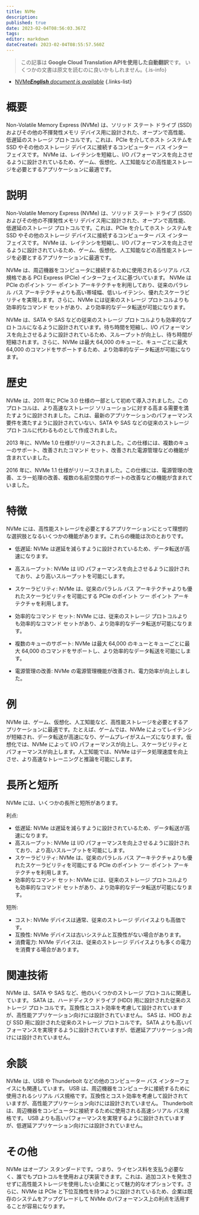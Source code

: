 ```yaml
---
title: NVMe
description: 
published: true
date: 2023-02-04T08:56:03.367Z
tags: 
editor: markdown
dateCreated: 2023-02-04T08:55:57.560Z
---
```


> この記事は **Google Cloud Translation APIを使用した自動翻訳**です。
いくつかの文書は原文を読むのに良いかもしれません。{.is-info}



- [NVMe***English** document is available*](/en/Knowledge-base/Dictionary/nvme)
{.links-list}


# 概要
Non-Volatile Memory Express (NVMe) は、ソリッド ステート ドライブ (SSD) およびその他の不揮発性メモリ デバイス用に設計された、オープンで高性能、低遅延のストレージ プロトコルです。これは、PCIe を介してホスト システムを SSD やその他のストレージ デバイスに接続するコンピューター バス インターフェイスです。 NVMe は、レイテンシを短縮し、I/O パフォーマンスを向上させるように設計されているため、ゲーム、仮想化、人工知能などの高性能ストレージを必要とするアプリケーションに最適です。

# 説明
Non-Volatile Memory Express (NVMe) は、ソリッド ステート ドライブ (SSD) およびその他の不揮発性メモリ デバイス用に設計された、オープンで高性能、低遅延のストレージ プロトコルです。これは、PCIe を介してホスト システムを SSD やその他のストレージ デバイスに接続するコンピューター バス インターフェイスです。 NVMe は、レイテンシを短縮し、I/O パフォーマンスを向上させるように設計されているため、ゲーム、仮想化、人工知能などの高性能ストレージを必要とするアプリケーションに最適です。

NVMe は、周辺機器をコンピュータに接続するために使用されるシリアル バス規格である PCI Express (PCIe) インターフェイスに基づいています。 NVMe は PCIe のポイント ツー ポイント アーキテクチャを利用しており、従来のパラレル バス アーキテクチャよりも高い帯域幅、低いレイテンシ、優れたスケーラビリティを実現します。さらに、NVMe には従来のストレージ プロトコルよりも効率的なコマンド セットがあり、より効率的なデータ転送が可能になります。

NVMe は、SATA や SAS などの従来のストレージ プロトコルよりも効率的なプロトコルになるように設計されています。待ち時間を短縮し、I/O パフォーマンスを向上させるように設計されているため、スループットが向上し、待ち時間が短縮されます。さらに、NVMe は最大 64,000 のキューと、キューごとに最大 64,000 のコマンドをサポートするため、より効率的なデータ転送が可能になります。

# 歴史
NVMe は、2011 年に PCIe 3.0 仕様の一部として初めて導入されました。このプロトコルは、より高速なストレージ ソリューションに対する高まる需要を満たすように設計されました。これは、最新のアプリケーションのパフォーマンス要件を満たすように設計されていない、SATA や SAS などの従来のストレージ プロトコルに代わるものとして作成されました。

2013 年に、NVMe 1.0 仕様がリリースされました。この仕様には、複数のキューのサポート、改善されたコマンド セット、改善された電源管理などの機能が含まれていました。

2016 年に、NVMe 1.1 仕様がリリースされました。この仕様には、電源管理の改善、エラー処理の改善、複数の名前空間のサポートの改善などの機能が含まれていました。

# 特徴
NVMe には、高性能ストレージを必要とするアプリケーションにとって理想的な選択肢となるいくつかの機能があります。これらの機能は次のとおりです。

- 低遅延: NVMe は遅延を減らすように設計されているため、データ転送が高速になります。

- 高スループット: NVMe は I/O パフォーマンスを向上させるように設計されており、より高いスループットを可能にします。

- スケーラビリティ: NVMe は、従来のパラレル バス アーキテクチャよりも優れたスケーラビリティを可能にする PCIe のポイント ツー ポイント アーキテクチャを利用します。

- 効率的なコマンド セット: NVMe には、従来のストレージ プロトコルよりも効率的なコマンド セットがあり、より効率的なデータ転送が可能になります。

- 複数のキューのサポート: NVMe は最大 64,000 のキューとキューごとに最大 64,000 のコマンドをサポートし、より効率的なデータ転送を可能にします。

- 電源管理の改善: NVMe の電源管理機能が改善され、電力効率が向上しました。

# 例
NVMe は、ゲーム、仮想化、人工知能など、高性能ストレージを必要とするアプリケーションに最適です。たとえば、ゲームでは、NVMe によってレイテンシが短縮され、データ転送が高速になり、ゲームプレイがスムーズになります。仮想化では、NVMe によって I/O パフォーマンスが向上し、スケーラビリティとパフォーマンスが向上します。人工知能では、NVMe はデータ処理速度を向上させ、より高速なトレーニングと推論を可能にします。

# 長所と短所
NVMe には、いくつかの長所と短所があります。

利点:

- 低遅延: NVMe は遅延を減らすように設計されているため、データ転送が高速になります。
- 高スループット: NVMe は I/O パフォーマンスを向上させるように設計されており、より高いスループットを可能にします。
- スケーラビリティ: NVMe は、従来のパラレル バス アーキテクチャよりも優れたスケーラビリティを可能にする PCIe のポイント ツー ポイント アーキテクチャを利用します。
- 効率的なコマンド セット: NVMe には、従来のストレージ プロトコルよりも効率的なコマンド セットがあり、より効率的なデータ転送が可能になります。

短所:

- コスト: NVMe デバイスは通常、従来のストレージ デバイスよりも高価です。
- 互換性: NVMe デバイスは古いシステムと互換性がない場合があります。
- 消費電力: NVMe デバイスは、従来のストレージ デバイスよりも多くの電力を消費する場合があります。

# 関連技術
NVMe は、SATA や SAS など、他のいくつかのストレージ プロトコルに関連しています。 SATA は、ハードディスク ドライブ (HDD) 用に設計された従来のストレージ プロトコルです。互換性とコスト効率を考慮して設計されていますが、高性能アプリケーション向けには設計されていません。 SAS は、HDD および SSD 用に設計された従来のストレージ プロトコルです。 SATA よりも高いパフォーマンスを実現するように設計されていますが、低遅延アプリケーション向けには設計されていません。

# 余談
NVMe は、USB や Thunderbolt などの他のコンピューター バス インターフェイスにも関連しています。 USB は、周辺機器をコンピュータに接続するために使用されるシリアル バス規格です。互換性とコスト効率を考慮して設計されていますが、高性能アプリケーション向けには設計されていません。 Thunderbolt は、周辺機器をコンピュータに接続するために使用される高速シリアル バス規格です。 USB よりも高いパフォーマンスを実現するように設計されていますが、低遅延アプリケーション向けには設計されていません。

# その他
NVMe はオープン スタンダードです。つまり、ライセンス料を支払う必要なく、誰でもプロトコルを使用および実装できます。これは、追加コストを発生させずに高性能ストレージを使用したい企業にとって魅力的なオプションです。さらに、NVMe は PCIe と下位互換性を持つように設計されているため、企業は既存のシステムをアップグレードして NVMe のパフォーマンス上の利点を活用することが容易になります。